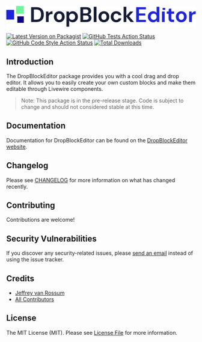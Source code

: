 <p><img src="./art/logo.svg" alt="Logo DropBlockEditor"></p>

[![Latest Version on Packagist](https://img.shields.io/packagist/v/jeffreyvr/dropblockeditor.svg?style=flat-square)](https://packagist.org/packages/jeffreyvanrossum/dropblockeditor)
[![GitHub Tests Action Status](https://img.shields.io/github/workflow/status/jeffreyvr/dropblockeditor/run-tests?label=tests)](https://github.com/jeffreyvr/dropblockeditor/actions?query=workflow%3Arun-tests+branch%3Amain)
[![GitHub Code Style Action Status](https://img.shields.io/github/workflow/status/jeffreyvr/dropblockeditor/Fix%20PHP%20code%20style%20issues?label=code%20style)](https://github.com/jeffreyvr/dropblockeditor/actions?query=workflow%3A"Fix+PHP+code+style+issues"+branch%3Amain)
[![Total Downloads](https://img.shields.io/packagist/dt/jeffreyvr/dropblockeditor.svg?style=flat-square)](https://packagist.org/packages/jeffreyvr/dropblockeditor)

## Introduction

The DropBlockEditor package provides you with a cool drag and drop editor. It allows you to easily create your own custom blocks and make them editable through Livewire components.

> Note: This package is in the pre-release stage. Code is subject to change and should not considered stable at this time.

## Documentation

Documentation for DropBlockEditor can be found on the [DropBlockEditor website](https://dropblockeditor.com).

## Changelog

Please see [CHANGELOG](CHANGELOG.md) for more information on what has changed recently.

## Contributing

Contributions are welcome!

## Security Vulnerabilities

If you discover any security-related issues, please [send an email](https://vanrossum.dev/en/contact) instead of using the issue tracker.

## Credits

- [Jeffrey van Rossum](https://github.com/jeffreyvr)
- [All Contributors](../../contributors)

## License

The MIT License (MIT). Please see [License File](LICENSE.md) for more information.
